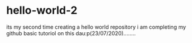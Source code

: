 # hello-world-2
its my second time creating a hello world repository
i am completing my github basic tutoriol on this dau:p(23/07/2020)........

